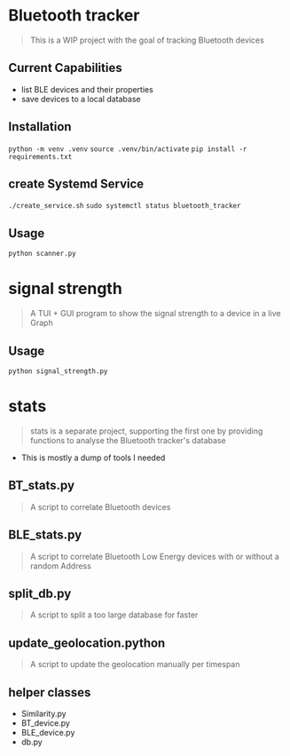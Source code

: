 # Bluetooth tracker
> This is a WIP project with the goal of tracking Bluetooth devices

## Current Capabilities
- list BLE devices and their properties
- save devices to a local database

## Installation
`python -m venv .venv`
`source .venv/bin/activate`
`pip install -r requirements.txt`

## create Systemd Service
`./create_service.sh`
`sudo systemctl status bluetooth_tracker`

## Usage
`python scanner.py`

# signal strength
> A TUI + GUI program to show the signal strength to a device in a live Graph

## Usage
`python signal_strength.py`

# stats
> stats is a separate project, supporting the first one by providing functions to analyse the Bluetooth tracker's database

- This is mostly a dump of tools I needed

## BT\_stats.py
> A script to correlate Bluetooth devices

## BLE\_stats.py
> A script to correlate Bluetooth Low Energy devices with or without a random Address

## split\_db.py
> A script to split a too large database for faster

## update\_geolocation.python
> A script to update the geolocation manually per timespan

## helper classes
- Similarity.py
- BT_device.py
- BLE_device.py
- db.py
